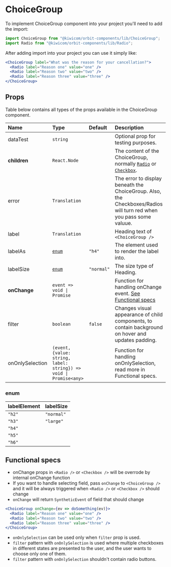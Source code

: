 # ChoiceGroup
To implement ChoiceGroup component into your project you'll need to add the import:
```jsx
import ChoiceGroup from "@kiwicom/orbit-components/lib/ChoiceGroup";
import Radio from "@kiwicom/orbit-components/lib/Radio";
```
After adding import into your project you can use it simply like:
```jsx
<ChoiceGroup label="What was the reason for your cancellation?">
  <Radio label="Reason one" value="one" />
  <Radio label="Reason two" value="two" />
  <Radio label="Reason three" value="three" />
</ChoiceGroup>
```
## Props
Table below contains all types of the props available in the ChoiceGroup component.

| Name                | Type                       | Default     | Description                      |
| :------------------ | :------------------------- | :---------- | :------------------------------- |
| dataTest            | `string`                   |             | Optional prop for testing purposes.
| **children**        | `React.Node`               |             | The content of the ChoiceGroup, normally [`Radio`](../Radio) or [`Checkbox`](../Checkbox).
| error               | `Translation`              |             | The error to display beneath the ChoiceGroup. Also, the Checkboxes/Radios will turn red when you pass some valuue.
| label               | `Translation`              |             | Heading text of `<ChoiceGroup />`
| labelAs             | [`enum`](#enum)            | `"h4"`      | The element used to render the label into.
| labelSize           | [`enum`](#enum)            | `"normal"`  | The size type of Heading.
| **onChange**        | `event => void \| Promise` |             | Function for handling onChange event. [See Functional specs](#functional-specs)
| filter              | `boolean`                  | `false`     | Changes visual appearance of child components, to contain background on hover and updates padding.
| onOnlySelection     | `(event, {value: string, label: string}) => void \| Promise<any>`| | Function for handling onOnlySelection, read more in Functional specs.


### enum
| labelElement  | labelSize   |
| :------------ | :---------- |
| `"h2"`        | `"normal"`  |
| `"h3"`        | `"large"`   |
| `"h4"`        |
| `"h5"`        |
| `"h6"`        |

## Functional specs
* onChange props in `<Radio />` or `<Checkbox />` will be overrode by internal onChange function
* If you want to handle selecting field, pass `onChange` to `<ChoiceGroup />` and it will be always triggered when `<Radio />` or `<Checkbox />` should change
* `onChange` will return `SyntheticEvent` of field that should change

```jsx
<ChoiceGroup onChange={ev => doSomething(ev)}>
  <Radio label="Reason one" value="one" />
  <Radio label="Reason two" value="two" />
  <Radio label="Reason three" value="three" />
</ChoiceGroup>
```
* `onOnlySelection` can be used only when `filter` prop is used.
* `filter` pattern with `onOnlySelection` is used where multiple checkboxes in different states are presented to the user, and the user wants to choose only one of them.
* `filter` pattern with `onOnlySelection` shouldn't contain radio buttons.
